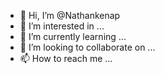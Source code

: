 - 👋 Hi, I’m @Nathankenap
- 👀 I’m interested in ...
- 🌱 I’m currently learning ...
- 💞️ I’m looking to collaborate on ...
- 📫 How to reach me ...

<!---
Nathankenap/Nathankenap is a ✨ special ✨ repository because its `README.md` (this file) appears on your GitHub profile.
You can click the Preview link to take a look at your changes.
--->
